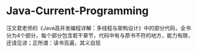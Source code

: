 # Java-Current-Programming
汪文君老师的《Java高并发编程详解：多线程与架构设计》中的部分代码，全书分为4个部分，每个部分包含若干章节，代码中有与原书不符的地方，能力有限，还请见谅；正所谓：读书百遍，其义自现
